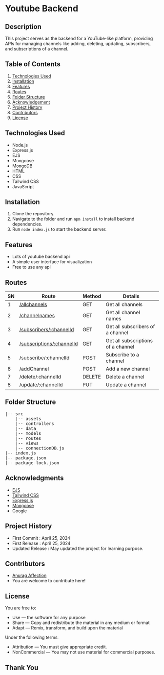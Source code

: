 
# Youtube Backend

## Description

This project serves as the backend for a YouTube-like platform, providing APIs for managing channels like adding, deleting, updating, subscribers, and subscriptions of a channel.



## Table of Contents

1. [Technologies Used](#technologies-used)
2. [Installation ](#installation)
3. [Features](#features)
4. [Routes](#routes)
5. [Folder Structure](#folder-structure)
6. [Acknowledgement](#acknowledgments)
7. [Project History](#project-history)
8. [Contributors](#contributors)
9. [License](#license)

## Technologies Used
- Node.js 
- Express.js
- EJS 
- Mongoose 
- MongoDB
- HTML 
- CSS 
- Tailwind CSS 
- JavaScript 

## Installation

1. Clone the repository.
2. Navigate to the folder and run `npm install` to install backend dependencies.
3. Run `node index.js` to start the backend server.

## Features
- Lots of youtube backend api 
- A simple user interface for visualization 
- Free to use any api 

## Routes

| SN | Route | Method | Details |
|----|-------|--------|---------|
| 1  | [/allchannels](http://localhost:3000/allchannels) | GET | Get all channels |
| 2  | [/channelnames](http://localhost:3000/channelnames) | GET | Get all channel names |
| 3  | [/subscribers/:channelId](http://localhost:3000/subscribers/:channelId) | GET | Get all subscribers of a channel |
| 4  | [/subscriptions/:channelId](http://localhost:3000/subscriptions/:channelId) | GET | Get all subscriptions of a channel |
| 5  | /subscribe/:channelId | POST | Subscribe to a channel |
| 6  | /addChannel | POST | Add a new channel |
| 7  | /delete/:channelId | DELETE | Delete a channel |
| 8  | /update/:channelId | PUT | Update a channel |

## Folder Structure

<pre>
|-- src
    |-- assets 
    |-- controllers 
    |-- data
    |-- models 
    |-- routes 
    |-- views
    |-- connectionDB.js 
|-- index.js
|-- package.json
|-- package-lock.json
</pre>

## Acknowledgments

- [EJS](https://ejs.co/)
- [Tailwind CSS](https://tailwindcss.com/)
- [Express.js](https://expressjs.com/)
- [Mongoose](https://mongoosejs.com/)
- Google

## Project History

- First Commit : April 25, 2024
- First Release : April 25, 2024
- Updated Release : May updated the project for learning purpose.

## Contributors

- [Anurag Affection](https://github.com/AbhishekJsX10)
- You are welcome to contribute here!

## License

You are free to:

- Use — the software for any purpose
- Share — Copy and redistribute the material in any medium or format
- Adapt — Remix, transform, and build upon the material

Under the following terms:

- Attribution — You must give appropriate credit.
- NonCommercial — You may not use material for commercial purposes.

## Thank You
